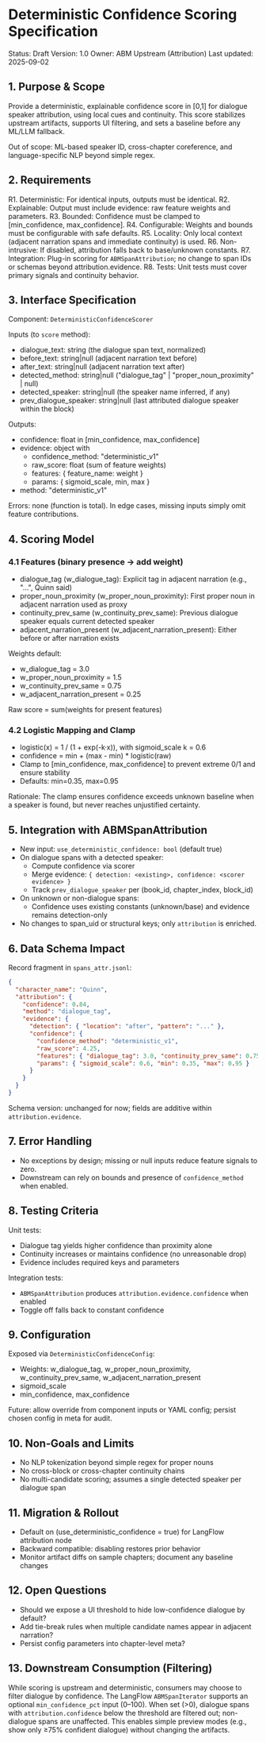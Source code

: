 # Deterministic Confidence Scoring Specification

Status: Draft
Version: 1.0
Owner: ABM Upstream (Attribution)
Last updated: 2025-09-02

## 1. Purpose & Scope

Provide a deterministic, explainable confidence score in [0,1] for dialogue speaker attribution, using local cues and continuity. This score stabilizes upstream artifacts, supports UI filtering, and sets a baseline before any ML/LLM fallback.

Out of scope: ML-based speaker ID, cross-chapter coreference, and language-specific NLP beyond simple regex.

## 2. Requirements

R1. Deterministic: For identical inputs, outputs must be identical.
R2. Explainable: Output must include evidence: raw feature weights and parameters.
R3. Bounded: Confidence must be clamped to [min_confidence, max_confidence].
R4. Configurable: Weights and bounds must be configurable with safe defaults.
R5. Locality: Only local context (adjacent narration spans and immediate continuity) is used.
R6. Non-intrusive: If disabled, attribution falls back to base/unknown constants.
R7. Integration: Plug-in scoring for `ABMSpanAttribution`; no change to span IDs or schemas beyond attribution.evidence.
R8. Tests: Unit tests must cover primary signals and continuity behavior.

## 3. Interface Specification

Component: `DeterministicConfidenceScorer`

Inputs (to `score` method):

- dialogue_text: string (the dialogue span text, normalized)
- before_text: string|null (adjacent narration text before)
- after_text: string|null (adjacent narration text after)
- detected_method: string|null ("dialogue_tag" | "proper_noun_proximity" | null)
- detected_speaker: string|null (the speaker name inferred, if any)
- prev_dialogue_speaker: string|null (last attributed dialogue speaker within the block)

Outputs:

- confidence: float in [min_confidence, max_confidence]
- evidence: object with
  - confidence_method: "deterministic_v1"
  - raw_score: float (sum of feature weights)
  - features: { feature_name: weight }
  - params: { sigmoid_scale, min, max }
- method: "deterministic_v1"

Errors: none (function is total). In edge cases, missing inputs simply omit feature contributions.

## 4. Scoring Model

### 4.1 Features (binary presence → add weight)

- dialogue_tag (w_dialogue_tag): Explicit tag in adjacent narration (e.g., "...", Quinn said)
- proper_noun_proximity (w_proper_noun_proximity): First proper noun in adjacent narration used as proxy
- continuity_prev_same (w_continuity_prev_same): Previous dialogue speaker equals current detected speaker
- adjacent_narration_present (w_adjacent_narration_present): Either before or after narration exists

Weights default:

- w_dialogue_tag = 3.0
- w_proper_noun_proximity = 1.5
- w_continuity_prev_same = 0.75
- w_adjacent_narration_present = 0.25

Raw score = sum(weights for present features)

### 4.2 Logistic Mapping and Clamp

- logistic(x) = 1 / (1 + exp(-k·x)), with sigmoid_scale k = 0.6
- confidence = min + (max - min) * logistic(raw)
- Clamp to [min_confidence, max_confidence] to prevent extreme 0/1 and ensure stability
- Defaults: min=0.35, max=0.95

Rationale: The clamp ensures confidence exceeds unknown baseline when a speaker is found, but never reaches unjustified certainty.

## 5. Integration with ABMSpanAttribution

- New input: `use_deterministic_confidence: bool` (default true)
- On dialogue spans with a detected speaker:
  - Compute confidence via scorer
  - Merge evidence: `{ detection: <existing>, confidence: <scorer evidence> }`
  - Track `prev_dialogue_speaker` per (book_id, chapter_index, block_id)
- On unknown or non-dialogue spans:
  - Confidence uses existing constants (unknown/base) and evidence remains detection-only
- No changes to span_uid or structural keys; only `attribution` is enriched.

## 6. Data Schema Impact

Record fragment in `spans_attr.jsonl`:

```json
{
  "character_name": "Quinn",
  "attribution": {
    "confidence": 0.84,
    "method": "dialogue_tag",
    "evidence": {
      "detection": { "location": "after", "pattern": "..." },
      "confidence": {
        "confidence_method": "deterministic_v1",
        "raw_score": 4.25,
        "features": { "dialogue_tag": 3.0, "continuity_prev_same": 0.75, "adjacent_narration_present": 0.25 },
        "params": { "sigmoid_scale": 0.6, "min": 0.35, "max": 0.95 }
      }
    }
  }
}

```

Schema version: unchanged for now; fields are additive within `attribution.evidence`.

## 7. Error Handling

- No exceptions by design; missing or null inputs reduce feature signals to zero.
- Downstream can rely on bounds and presence of `confidence_method` when enabled.

## 8. Testing Criteria

Unit tests:

- Dialogue tag yields higher confidence than proximity alone
- Continuity increases or maintains confidence (no unreasonable drop)
- Evidence includes required keys and parameters

Integration tests:

- `ABMSpanAttribution` produces `attribution.evidence.confidence` when enabled
- Toggle off falls back to constant confidence

## 9. Configuration

Exposed via `DeterministicConfidenceConfig`:

- Weights: w_dialogue_tag, w_proper_noun_proximity, w_continuity_prev_same, w_adjacent_narration_present
- sigmoid_scale
- min_confidence, max_confidence

Future: allow override from component inputs or YAML config; persist chosen config in meta for audit.

## 10. Non‑Goals and Limits

- No NLP tokenization beyond simple regex for proper nouns
- No cross-block or cross-chapter continuity chains
- No multi-candidate scoring; assumes a single detected speaker per dialogue span

## 11. Migration & Rollout

- Default on (use_deterministic_confidence = true) for LangFlow attribution node
- Backward compatible: disabling restores prior behavior
- Monitor artifact diffs on sample chapters; document any baseline changes

## 12. Open Questions

- Should we expose a UI threshold to hide low-confidence dialogue by default?
- Add tie-break rules when multiple candidate names appear in adjacent narration?
- Persist config parameters into chapter-level meta?

## 13. Downstream Consumption (Filtering)

While scoring is upstream and deterministic, consumers may choose to filter dialogue by confidence. The LangFlow `ABMSpanIterator` supports an optional `min_confidence_pct` input (0–100). When set (>0), dialogue spans with `attribution.confidence` below the threshold are filtered out; non-dialogue spans are unaffected. This enables simple preview modes (e.g., show only ≥75% confident dialogue) without changing the artifacts.
